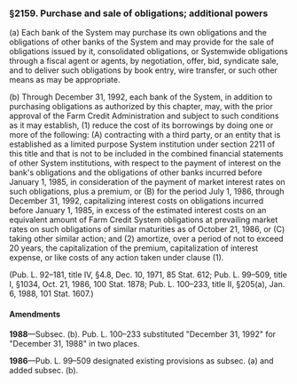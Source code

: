 ### §2159. Purchase and sale of obligations; additional powers ###

(a) Each bank of the System may purchase its own obligations and the obligations of other banks of the System and may provide for the sale of obligations issued by it, consolidated obligations, or Systemwide obligations through a fiscal agent or agents, by negotiation, offer, bid, syndicate sale, and to deliver such obligations by book entry, wire transfer, or such other means as may be appropriate.

(b) Through December 31, 1992, each bank of the System, in addition to purchasing obligations as authorized by this chapter, may, with the prior approval of the Farm Credit Administration and subject to such conditions as it may establish, (1) reduce the cost of its borrowings by doing one or more of the following: (A) contracting with a third party, or an entity that is established as a limited purpose System institution under section 2211 of this title and that is not to be included in the combined financial statements of other System institutions, with respect to the payment of interest on the bank's obligations and the obligations of other banks incurred before January 1, 1985, in consideration of the payment of market interest rates on such obligations, plus a premium, or (B) for the period July 1, 1986, through December 31, 1992, capitalizing interest costs on obligations incurred before January 1, 1985, in excess of the estimated interest costs on an equivalent amount of Farm Credit System obligations at prevailing market rates on such obligations of similar maturities as of October 21, 1986, or (C) taking other similar action; and (2) amortize, over a period of not to exceed 20 years, the capitalization of the premium, capitalization of interest expense, or like costs of any action taken under clause (1).

(Pub. L. 92–181, title IV, §4.8, Dec. 10, 1971, 85 Stat. 612; Pub. L. 99–509, title I, §1034, Oct. 21, 1986, 100 Stat. 1878; Pub. L. 100–233, title II, §205(a), Jan. 6, 1988, 101 Stat. 1607.)

#### Amendments ####

**1988**—Subsec. (b). Pub. L. 100–233 substituted "December 31, 1992" for "December 31, 1988" in two places.

**1986**—Pub. L. 99–509 designated existing provisions as subsec. (a) and added subsec. (b).